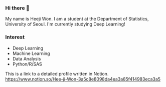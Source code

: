 ### Hi there 👋
My name is Heeji Won. I am a student at the Department of Statistics, University of Seoul. I'm currently studying Deep Learning!

### Interest
- Deep Learning
- Machine Learning
- Data Analysis
- Python/R/SAS

This is a link to a detailed profile written in Notion.
https://www.notion.so/Hee-ji-Won-3a5c8e8098da4ea3a85f414983eca3a5

<!--
**HeejiWon/HeejiWon** is a ✨ _special_ ✨ repository because its `README.md` (this file) appears on your GitHub profile.

Here are some ideas to get you started:

- 🔭 I’m currently working on ...
- 🌱 I’m currently learning ...
- 👯 I’m looking to collaborate on ...
- 🤔 I’m looking for help with ...
- 💬 Ask me about ...
- 📫 How to reach me: ...
- 😄 Pronouns: ...
- ⚡ Fun fact: ...
-->
